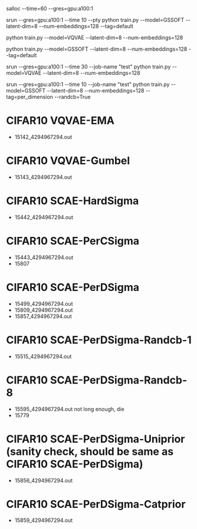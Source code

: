 salloc --time=60 --gres=gpu:a100:1

srun --gres=gpu:a100:1 --time 10 --pty python train.py --model=GSSOFT --latent-dim=8 --num-embeddings=128 --tag=default

python train.py --model=VQVAE --latent-dim=8 --num-embeddings=128

python train.py --model=GSSOFT --latent-dim=8 --num-embeddings=128 --tag=default

srun --gres=gpu:a100:1 --time 30 --job-name "test" python train.py --model=VQVAE --latent-dim=8 --num-embeddings=128 

srun --gres=gpu:a100:1 --time 10 --job-name "test" python train.py --model=GSSOFT --latent-dim=8 --num-embeddings=128 --tag=per_dimension --randcb=True

# CIFAR10 VQVAE-EMA
* 15142_4294967294.out
# CIFAR10 VQVAE-Gumbel
* 15143_4294967294.out
# CIFAR10 SCAE-HardSigma
* 15442_4294967294.out
# CIFAR10 SCAE-PerCSigma
* 15443_4294967294.out
* 15807
# CIFAR10 SCAE-PerDSigma
* 15499_4294967294.out
* 15809_4294967294.out
* 15857_4294967294.out
# CIFAR10 SCAE-PerDSigma-Randcb-1
* 15515_4294967294.out
# CIFAR10 SCAE-PerDSigma-Randcb-8
* 15595_4294967294.out not long enough, die
* 15779
# CIFAR10 SCAE-PerDSigma-Uniprior (sanity check, should be same as CIFAR10 SCAE-PerDSigma)
* 15856_4294967294.out
# CIFAR10 SCAE-PerDSigma-Catprior
* 15859_4294967294.out

